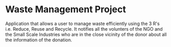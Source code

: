 # Waste Management Project
Application that allows a user to manage waste efficiently using the 3 R's i.e. Reduce, Reuse and Recycle.
It notifies all the volunters of the NGO and the Small Scale Industries who are in the close vicinity of the donor about all the  information of the donation.


